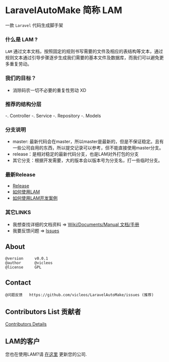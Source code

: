 # LaravelAutoMake 简称 LAM
一款 `Laravel` 代码生成脚手架

### 什么是 LAM ?

`LAM` 通过文本文档，按照固定的规则书写需要的文件及相应的表结构等文本，通过规则文本通过引导步骤逐步生成我们需要的基本文件及数据库，而我们可以避免更多重复劳动。

### 我们的目标？
* 消除码农一切不必要的重复性劳动 XD

### 推荐的结构分层
-. Controller
-. Service
-. Repository
-. Models

### 分支说明
* master: 最新代码会在master，所以master是最新的，但是不保证稳定。且有一些公司自用的东西，所以提交记录可以参考，但不能直接使用master分支。
* release：是相对稳定的最新代码分支，也是LAM对外打包的分支
* 其它分支：根据开发需要，大的版本会以版本号为分支名，打一些临时分支。

### 最新Release
* [Release](https://github.com/vicleos/LaravelAutoMake/releases)
* [如何使用LAM](https://github.com/vicleos/LaravelAutoMake/wiki/deploy_manual_cn)
* [如何使用LAM开发案例](https://github.com/vicleos/LaravelAutoMake/wiki/user_manual_cn)

### 其它LINKS
* 我想查找详细的文档资料 => [Wiki/Documents/Manual 文档/手册](https://github.com/vicleos/LaravelAutoMake/wiki)
* 我要反馈问题 => [Issues](https://github.com/vicleos/LaravelAutoMake/issues)
 
## About

    @version     v0.0.1
    @author      @vicleos
    @license     GPL

## Contact

    @问题反馈   https://github.com/vicleos/LaravelAutoMake/issues (推荐)
    
## Contributors List 贡献者

[Contributors Details](https://github.com/vicleos/LaravelAutoMake/RAP/graphs/contributors)

## LAM的客户

您也在使用LAM?请 [在这里](https://github.com/vicleos/LaravelAutoMake/issues/1) 更新您的公司.

